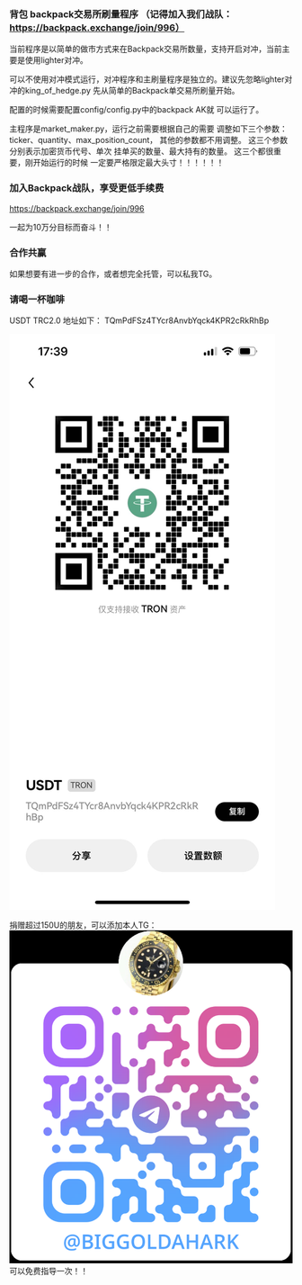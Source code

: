 ### 背包 backpack交易所刷量程序 （记得加入我们战队：https://backpack.exchange/join/996）

当前程序是以简单的做市方式来在Backpack交易所数量，支持开启对冲，当前主要是使用lighter对冲。

可以不使用对冲模式运行，对冲程序和主刷量程序是独立的。建议先忽略lighter对冲的king_of_hedge.py
先从简单的Backpack单交易所刷量开始。

配置的时候需要配置config/config.py中的backpack AK就
可以运行了。

主程序是market_maker.py，运行之前需要根据自己的需要
调整如下三个参数：
ticker、quantity、max_position_count，
其他的参数都不用调整。 这三个参数分别表示加密货币代号、单次
挂单买的数量、最大持有的数量。 这三个都很重要，刚开始运行的时候
一定要严格限定最大头寸！！！！！！

### 加入Backpack战队，享受更低手续费
https://backpack.exchange/join/996

一起为10万分目标而奋斗！！

### 合作共赢
如果想要有进一步的合作，或者想完全托管，可以私我TG。

### 请喝一杯咖啡
USDT TRC2.0 
地址如下：
TQmPdFSz4TYcr8AnvbYqck4KPR2cRkRhBp

![img.png](img.png)

捐赠超过150U的朋友，可以添加本人TG：
![img_1.png](img_1.png)
可以免费指导一次！！